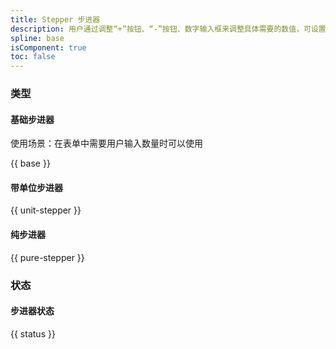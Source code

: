 ```yaml
---
title: Stepper 步进器
description: 用户通过调整“+”按钮、“-”按钮、数字输入框来调整具体需要的数值，可设置最大值和最小值
spline: base
isComponent: true
toc: false
---
```


### 类型

#### 基础步进器

使用场景：在表单中需要用户输入数量时可以使用

{{ base }}

#### 带单位步进器

{{ unit-stepper }}

#### 纯步进器

{{ pure-stepper }}

### 状态

#### 步进器状态

{{ status }}